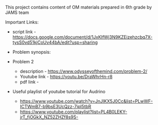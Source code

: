 This project contains content of OM materials prepared in 6th grade by JAMS team

Important Links: 
- script link - https://docs.google.com/document/d/1JxKIfWj3N9KZEizehzcbq7X-tysS0vd51kjCoUv44bA/edit?usp=sharing
- Problem synopsis: 
- Problem 2 
	- description - https://www.odysseyofthemind.com/problem-2/ 
	- Youtube link - https://youtu.be/DraWhrHn-r8
	- pdf link - 

- Useful playlist of youtube tutorial for Audrino 
	- https://www.youtube.com/watch?v=JnJIKX5J0Cc&list=PLwWF-ICTWmB7-b9bsE3UcQzz-7ipI5tbR 
	- https://www.youtube.com/playlist?list=PL4B0LEKY-jrT_fjOGkX_NZ52ZHZf8s9S-